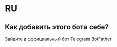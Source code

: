 # RU
## Как добавить этого бота себе?
Зайдите в оффициальный бот Telegram [BotFather]([url](https://t.me/BotFather))
